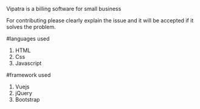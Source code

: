 Vipatra is a billing software for small business

For contributing please clearly explain the issue and it will be accepted if it solves the problem.

#languages used
1. HTML
2. Css
3. Javascript

#framework used
1. Vuejs
2. jQuery
3. Bootstrap
